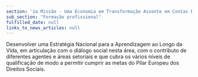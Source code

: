 ```yaml
---
section: '1a Missão - Uma Economia em Transformação Assente em Contas Equilibradas'
sub_section: "Formação profissional"
fulfilled_date: null
links_to_news_articles: null
---
```


Desenvolver uma Estratégia Nacional para a Aprendizagem ao Longo da Vida, em articulação com o diálogo social nesta área, com o contributo de diferentes agentes e áreas setoriais e que cubra os vários níveis de qualificação de modo a permitir cumprir as metas do Pilar Europeu dos Direitos Sociais.